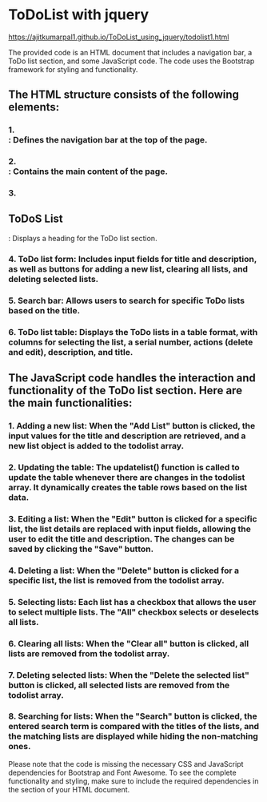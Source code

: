# ToDoList with jquery
https://ajitkumarpal1.github.io/ToDoList_using_jquery/todolist1.html

The provided code is an HTML document that includes a navigation bar, a ToDo list section, and some JavaScript code. The code uses the Bootstrap framework for styling and functionality.

## The HTML structure consists of the following elements:
### 1.	<nav>: Defines the navigation bar at the top of the page.
### 2.	<div class="container">: Contains the main content of the page.
### 3.	<h2 class="text-center">ToDoS List</h2>: Displays a heading for the ToDo list section.
### 4.	ToDo list form: Includes input fields for title and description, as well as buttons for adding a new list, clearing all lists, and deleting selected lists.
### 5.	Search bar: Allows users to search for specific ToDo lists based on the title.
### 6.	ToDo list table: Displays the ToDo lists in a table format, with columns for selecting the list, a serial number, actions (delete and edit), description, and title.

## The JavaScript code handles the interaction and functionality of the ToDo list section. Here are the main functionalities:
### 1.	Adding a new list: When the "Add List" button is clicked, the input values for the title and description are retrieved, and a new list object is added to the todolist array.
### 2.	Updating the table: The updatelist() function is called to update the table whenever there are changes in the todolist array. It dynamically creates the table rows based on the list data.
### 3.	Editing a list: When the "Edit" button is clicked for a specific list, the list details are replaced with input fields, allowing the user to edit the title and description. The changes can be saved by clicking the "Save" button.
### 4.	Deleting a list: When the "Delete" button is clicked for a specific list, the list is removed from the todolist array.
### 5.	Selecting lists: Each list has a checkbox that allows the user to select multiple lists. The "All" checkbox selects or deselects all lists.
### 6.	Clearing all lists: When the "Clear all" button is clicked, all lists are removed from the todolist array.
### 7.	Deleting selected lists: When the "Delete the selected list" button is clicked, all selected lists are removed from the todolist array.
### 8.	Searching for lists: When the "Search" button is clicked, the entered search term is compared with the titles of the lists, and the matching lists are displayed while hiding the non-matching ones.
Please note that the code is missing the necessary CSS and JavaScript dependencies for Bootstrap and Font Awesome. To see the complete functionality and styling, make sure to include the required dependencies in the <head> section of your HTML document.
